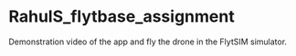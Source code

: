# RahulS_flytbase_assignment
Demonstration video of the app and fly the drone in the FlytSIM simulator.
